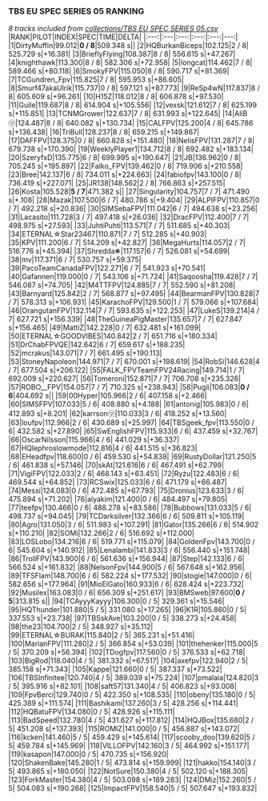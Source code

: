 ### TBS EU SPEC SERIES 05 RANKING
*8 tracks included from [collections/TBS EU SPEC SERIES 05.csv](/collections/TBS%20EU%20SPEC%20SERIES%2005.csv)*
|RANK|PILOT|INDEX|SPEC|TIME|DELTA|
|:---:|:---|:---:|:---:|:---:|---:|
|1|DirtyMuffin|99.012|**0 / 8**|509.348 s||
|2|HQBurkanBiceps|102.125|2 / 8| 525.729 s|+16.381|
|3|BrieflyFlying|108.387|8 / 8| 556.615 s|+47.267|
|4|knighthawk|113.300|8 / 8| 582.306 s|+72.958|
|5|longcat|114.462|7 / 8| 589.466 s|+80.118|
|6|SmokyFPV|115.050|8 / 8| 590.717 s|+81.369|
|7|TCGundren_Fpv|115.825|7 / 8| 595.953 s|+86.605|
|8|Smurf47akaUlrik|115.737|0 / 8| 597.121 s|+87.773|
|9|ReSp4wN|117.837|8 / 8| 605.609 s|+96.261|
|10|H15Z|118.012|8 / 8| 606.878 s|+97.530|
|11|Guile|119.687|8 / 8| 614.904 s|+105.556|
|12|vexsk|121.612|7 / 8| 625.199 s|+115.851|
|13|TCNMGrower|122.637|7 / 8| 631.993 s|+122.645|
|14|AliB㋡|124.487|8 / 8| 640.082 s|+130.734|
|15|CALFPV|125.200|4 / 8| 645.786 s|+136.438|
|16|TriBull|128.237|8 / 8| 659.215 s|+149.867|
|17|DAFFPV|128.375|0 / 8| 660.828 s|+151.480|
|18|NelisFPV|131.287|7 / 8| 679.738 s|+170.390|
|19|WeeklyPlayer1|134.712|8 / 8| 692.482 s|+183.134|
|20|SzeryfxD|135.775|6 / 8| 699.995 s|+190.647|
|21|JB|136.962|0 / 8| 705.245 s|+195.897|
|22|Falko_FPV|139.462|0 / 8| 719.906 s|+210.558|
|23|Bree|142.137|6 / 8| 734.011 s|+224.663|
|24|fabiofpv|143.100|0 / 8| 736.419 s|+227.071|
|25|JR138|148.562|2 / 8| 766.863 s|+257.515|
|26|Kosta|105.528|**5 / 7**|471.382 s||
|27|Singularity|104.757|7 / 7| 471.490 s|+.108|
|28|Mazak|107.500|6 / 7| 480.786 s|+9.404|
|29|ALPIFPV|110.857|0 / 7| 492.218 s|+20.836|
|30|SIMSebaFPV|111.042|6 / 7| 494.638 s|+23.256|
|31|Lacasito|111.728|3 / 7| 497.418 s|+26.036|
|32|DracFPV|112.400|7 / 7| 498.975 s|+27.593|
|33|JuhtiPuhti|113.571|7 / 7| 511.685 s|+40.303|
|34|ETERNAL☆Star23467|110.871|7 / 7| 512.285 s|+40.903|
|35|KPV|111.200|6 / 7| 514.209 s|+42.827|
|36|MegaHurts|114.057|2 / 7| 516.776 s|+45.394|
|37|Shredda❅|117.157|6 / 7| 526.081 s|+54.699|
|38|mv|117.371|6 / 7| 530.757 s|+59.375|
|39|PacoTeamCanadaFPV|122.271|6 / 7| 541.923 s|+70.541|
|40|Gafannen|119.000|0 / 7| 543.106 s|+71.724|
|41|Saqoosha|119.428|7 / 7| 546.087 s|+74.705|
|42|M4TTFPV|124.885|7 / 7| 552.590 s|+81.208|
|43|Barnyard|125.842|2 / 7| 568.877 s|+97.495|
|44|BearmanFPV|130.828|7 / 7| 578.313 s|+106.931|
|45|KarachoFPV|129.500|1 / 7| 579.066 s|+107.684|
|46|OrangutanFPV|132.114|7 / 7| 593.635 s|+122.253|
|47|LukeS|139.214|4 / 7| 627.721 s|+156.339|
|48|TheGuineaPigMaster|135.657|7 / 7| 627.847 s|+156.465|
|49|MattiZ|142.228|0 / 7| 632.481 s|+161.099|
|50|ETERNAL☆GOODVIBES|140.842|2 / 7| 651.716 s|+180.334|
|51|DrChabFPVQE|142.642|6 / 7| 659.617 s|+188.235|
|52|mcrakus|143.071|7 / 7| 661.495 s|+190.113|
|53|StoneyNapoleon|144.971|7 / 7| 670.001 s|+198.619|
|54|RobSi|146.628|4 / 7| 677.504 s|+206.122|
|55|FALK_FPVTeamFPV24Racing|149.714|1 / 7| 692.009 s|+220.627|
|56|Tomeroni|152.871|7 / 7| 706.708 s|+235.326|
|57|ROBO__FPV|154.057|7 / 7| 710.325 s|+238.943|
|58|Pugli|106.083|**0 / 6**|404.692 s||
|59|00Hyper|105.966|2 / 6| 407.158 s|+2.466|
|60|SIMSFPV|107.033|5 / 6| 408.880 s|+4.188|
|61|antonig|105.983|0 / 6| 412.893 s|+8.201|
|62|karrson㋡|110.033|3 / 6| 418.252 s|+13.560|
|63|loufpv|112.966|2 / 6| 430.689 s|+25.997|
|64|TBSgeek_fpv|113.550|0 / 6| 432.582 s|+27.890|
|65|SwEnglishFPV|115.933|6 / 6| 437.459 s|+32.767|
|66|OscarNilsson|115.966|4 / 6| 441.029 s|+36.337|
|67|HQlephroslowmode|112.816|4 / 6| 441.515 s|+36.823|
|68|EHeadfpv|118.600|0 / 6| 459.530 s|+54.838|
|69|RustyDollar|121.250|5 / 6| 461.838 s|+57.146|
|70|skAt|121.616|6 / 6| 467.491 s|+62.799|
|71|VigiFPV|122.033|2 / 6| 468.143 s|+63.451|
|72|Ryżu|122.483|6 / 6| 469.544 s|+64.852|
|73|RCSwix|125.033|6 / 6| 471.179 s|+66.487|
|74|Messi|124.083|0 / 6| 472.485 s|+67.793|
|75|Dronius|123.633|3 / 6| 475.894 s|+71.202|
|76|aiyakim|121.400|0 / 6| 484.497 s|+79.805|
|77|teefpv|130.466|0 / 6| 488.278 s|+83.586|
|78|Bubbows|131.033|5 / 6| 498.737 s|+94.045|
|79|TCDarksilver|132.366|6 / 6| 509.811 s|+105.119|
|80|Agro|131.050|3 / 6| 511.983 s|+107.291|
|81|Gator|135.266|6 / 6| 514.902 s|+110.210|
|82|SOMi|132.266|2 / 6| 516.692 s|+112.000|
|83|LOSLobo|134.216|6 / 6| 519.771 s|+115.079|
|84|GoldenFpv|143.700|0 / 6| 545.604 s|+140.912|
|85|Lenalambi|141.833|3 / 6| 556.440 s|+151.748|
|86|TrollFPV|143.900|6 / 6| 561.636 s|+156.944|
|87|Step|142.133|6 / 6| 566.524 s|+161.832|
|88|NelsonFpv|144.900|5 / 6| 567.648 s|+162.956|
|89|TFSFlam|148.700|6 / 6| 582.224 s|+177.532|
|90|stogie|147.000|0 / 6| 582.656 s|+177.964|
|91|MioElGato|160.933|6 / 6| 628.424 s|+223.732|
|92|Musilex|163.083|0 / 6| 656.309 s|+251.617|
|93|BMSweb|97.600|**0 / 5**|313.815 s||
|94|TCAyyyKayyy|106.300|0 / 5| 329.361 s|+15.546|
|95|HQThunder|101.880|5 / 5| 331.080 s|+17.265|
|96|K1R|105.860|0 / 5| 337.553 s|+23.738|
|97|TBSskAve|103.200|0 / 5| 338.273 s|+24.458|
|98|the23|104.700|2 / 5| 348.927 s|+35.112|
|99|ETERNAL☆BURAK|115.840|2 / 5| 365.231 s|+51.416|
|100|MarianFPV|111.280|2 / 5| 366.854 s|+53.039|
|101|thehenker|115.000|5 / 5| 370.209 s|+56.394|
|102|TDogfpv|117.560|0 / 5| 376.533 s|+62.718|
|103|BigRod|118.040|4 / 5| 381.332 s|+67.517|
|104|axefpv|122.940|2 / 5| 385.158 s|+71.343|
|105|Kappe|121.660|0 / 5| 387.337 s|+73.522|
|106|TBSInfinitee|120.740|4 / 5| 389.039 s|+75.224|
|107|pmalaia|124.820|3 / 5| 395.916 s|+82.101|
|108|saft57|131.340|4 / 5| 406.823 s|+93.008|
|109|FpvBerci|129.740|0 / 5| 422.350 s|+108.535|
|110|obeny|135.180|0 / 5| 425.389 s|+111.574|
|111|Bashikami|137.260|3 / 5| 428.256 s|+114.441|
|112|HQBatuFPV|134.080|0 / 5| 428.926 s|+115.111|
|113|BadSpeed|132.780|4 / 5| 431.627 s|+117.812|
|114|HQJBox|135.680|2 / 5| 451.208 s|+137.393|
|115|ROMIZ|141.000|0 / 5| 456.887 s|+143.072|
|116|kcken|141.460|5 / 5| 459.429 s|+145.614|
|117|scooby_doo|139.620|5 / 5| 459.784 s|+145.969|
|118|VILLOFPV|142.160|3 / 5| 464.992 s|+151.177|
|119|kasapon|147.000|0 / 5| 470.735 s|+156.920|
|120|ShakenBake|145.280|1 / 5| 473.814 s|+159.999|
|121|hakko|154.140|3 / 5| 493.865 s|+180.050|
|122|NotSure|150.380|4 / 5| 502.120 s|+188.305|
|123|ForkMaster|154.380|4 / 5| 503.098 s|+189.283|
|124|DMiz|152.260|5 / 5| 504.083 s|+190.268|
|125|ImpactFPV|158.540|5 / 5| 507.647 s|+193.832|
